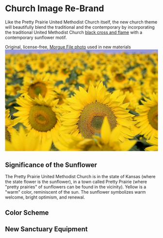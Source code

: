 # Church Image Re-Brand

Like the Pretty Prairie United Methodist Church itself, the new church theme will beautifully blend the traditional and the contemporary by incorporating the traditional United Methodist Church [black cross and flame](http://cdnfiles.umc.org/Website_Properties/Resources/graphics-library/cross-and-flame-bw-1058x1818.png) with a contemporary sunflower motif. 

Original, license-free, [Morgue File photo](http://www.morguefile.com/archive/#/?q=sunflowers&sort=pop&photo_lib=morgueFile) used in new materials
[![](church-re-imagined/sunflowers-morgue-file-original.jpg)](http://www.morguefile.com/archive/#/?q=sunflowers&sort=pop&photo_lib=morgueFile)

## Significance of the Sunflower

The Pretty Prairie United Methodist Church is in the state of Kansas (where the state flower is the sunflower), in a town called Pretty Prairie (where "pretty prairies" of sunflowers can be found in the vicinity). Yellow is a "warm" color, reminiscent of the sun. The sunflower symbolizes warm welcome, bright optimism, and renewal. 

## Color Scheme

## New Sanctuary Equipment
